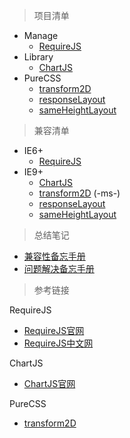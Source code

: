 > 项目清单

* Manage
	* [RequireJS](https://bergwhite.github.io/quick-start/Manage/RequireJS/)
* Library
	* [ChartJS](https://bergwhite.github.io/quick-start/Library/ChartJS/)
* PureCSS
	* [transform2D](https://bergwhite.github.io/quick-start/PureCSS/transform2D)
	* [responseLayout](https://bergwhite.github.io/quick-start/PureCSS/responseLayout)
	* [sameHeightLayout](https://bergwhite.github.io/quick-start/PureCSS/sameHeightLayout)

> 兼容清单

* IE6+
	* [RequireJS](https://bergwhite.github.io/quick-start/Manage/RequireJS/)
* IE9+
	* [ChartJS](https://bergwhite.github.io/quick-start/Library/ChartJS/)
	* [transform2D](https://bergwhite.github.io/quick-start/PureCSS/transform2D) (-ms-)
	* [responseLayout](https://bergwhite.github.io/quick-start/PureCSS/responseLayout)
	* [sameHeightLayout](https://bergwhite.github.io/quick-start/PureCSS/sameHeightLayout)

> 总结笔记

* [兼容性备忘手册](兼容性备忘手册.md)
* [问题解决备忘手册](问题解决备忘手册.md)

> 参考链接

RequireJS

* [RequireJS官网](http://requirejs.org/)
* [RequireJS中文网](http://www.requirejs.cn/)

ChartJS

* [ChartJS官网](http://www.chartjs.org/)

PureCSS

* [transform2D](http://caniuse.com/#search=transform)